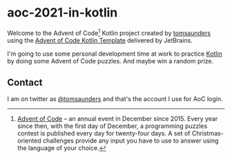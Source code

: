 # aoc-2021-in-kotlin

Welcome to the Advent of Code[^aoc] Kotlin project created by [tomsaunders][github] using the [Advent of Code Kotlin Template][template] delivered by JetBrains.

I'm going to use some personal development time at work to practice [Kotlin][kotlin] by doing some Advent of Code puzzles. And maybe win a random prize.

## Contact

I am on twitter as [@tomsaunders][twitter] and that's the account I use for AoC login. 

[^aoc]:
    [Advent of Code][aoc] – an annual event in December since 2015.
    Every year since then, with the first day of December, a programming puzzles contest is published every day for twenty-four days.
    A set of Christmas-oriented challenges provide any input you have to use to answer using the language of your choice.

[aoc]: https://adventofcode.com
[github]: https://github.com/tomsaunders
[kotlin]: https://kotlinlang.org
[template]: https://github.com/kotlin-hands-on/advent-of-code-kotlin-template
[twitter]: https://twitter.com/tomsaunders
